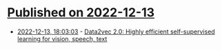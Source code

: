 # [Published on 2022-12-13](index.md)

* [2022-12-13, 18:03:03](https://news.ycombinator.com/item?id=33972984) - [Data2vec 2.0: Highly efficient self-supervised learning for vision, speech, text](https://ai.facebook.com/blog/ai-self-supervised-learning-data2vec/)
